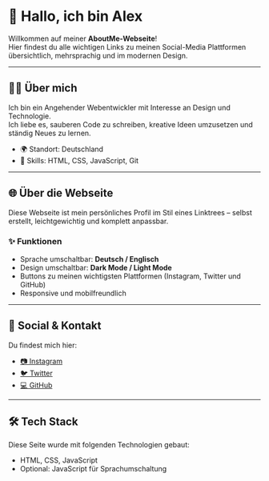 # 👋 Hallo, ich bin Alex

Willkommen auf meiner **AboutMe-Webseite**!  
Hier findest du alle wichtigen Links zu meinen Social-Media Plattformen übersichtlich, mehrsprachig und im modernen Design.

---

## 🧑‍💻 Über mich

Ich bin ein Angehender Webentwickler mit Interesse an Design und Technologie.  
Ich liebe es, sauberen Code zu schreiben, kreative Ideen umzusetzen und ständig Neues zu lernen.

- 🌍 Standort: Deutschland
- 🧠 Skills: HTML, CSS, JavaScript, Git

---

## 🌐 Über die Webseite

Diese Webseite ist mein persönliches Profil im Stil eines Linktrees – selbst erstellt, leichtgewichtig und komplett anpassbar.

### ✨ Funktionen

- Sprache umschaltbar: **Deutsch / Englisch**
- Design umschaltbar: **Dark Mode / Light Mode**
- Buttons zu meinen wichtigsten Plattformen (Instagram, Twitter und GitHub)
- Responsive und mobilfreundlich

---

## 📲 Social & Kontakt

Du findest mich hier:

- [📷 Instagram](https://www.instagram.com/alex.bielefeld)
- [🐦 Twitter](https://x.com/cocoalexdev)
- [💻 GitHub](https://github.com/Coco-Alex)

---

## 🛠️ Tech Stack

Diese Seite wurde mit folgenden Technologien gebaut:

- HTML, CSS, JavaScript
- Optional: JavaScript für Sprachumschaltung
